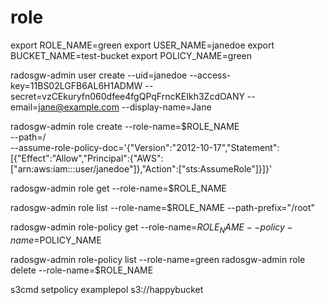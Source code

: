 # role
export ROLE_NAME=green
export USER_NAME=janedoe
export BUCKET_NAME=test-bucket
export POLICY_NAME=green

radosgw-admin user create --uid=janedoe --access-key=11BS02LGFB6AL6H1ADMW --secret=vzCEkuryfn060dfee4fgQPqFrncKEIkh3ZcdOANY --email=jane@example.com --display-name=Jane

radosgw-admin role create --role-name=$ROLE_NAME \
                          --path=/ \
                          --assume-role-policy-doc='{"Version":"2012-10-17","Statement":[{"Effect":"Allow","Principal":{"AWS":["arn:aws:iam:::user/janedoe"]},"Action":["sts:AssumeRole"]}]}'

radosgw-admin role get --role-name=$ROLE_NAME

radosgw-admin role list --role-name=$ROLE_NAME --path-prefix="/root"

radosgw-admin role-policy get --role-name=$ROLE_NAME --policy-name=$POLICY_NAME

radosgw-admin role-policy list --role-name=green
radosgw-admin role delete --role-name=$ROLE_NAME

s3cmd setpolicy examplepol s3://happybucket